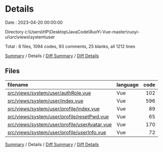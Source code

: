 # Details

Date : 2023-04-20 00:00:00

Directory c:\\Users\\HP\\Desktop\\JavaCode\\RuoYi-Vue-master\\ruoyi-ui\\src\\views\\system\\user

Total : 6 files,  1094 codes, 93 comments, 25 blanks, all 1212 lines

[Summary](results.md) / Details / [Diff Summary](diff.md) / [Diff Details](diff-details.md)

## Files
| filename | language | code | comment | blank | total |
| :--- | :--- | ---: | ---: | ---: | ---: |
| [src/views/system/user/authRole.vue](/src/views/system/user/authRole.vue) | Vue | 102 | 10 | 5 | 117 |
| [src/views/system/user/index.vue](/src/views/system/user/index.vue) | Vue | 596 | 67 | 7 | 670 |
| [src/views/system/user/profile/index.vue](/src/views/system/user/profile/index.vue) | Vue | 89 | 0 | 3 | 92 |
| [src/views/system/user/profile/resetPwd.vue](/src/views/system/user/profile/resetPwd.vue) | Vue | 65 | 1 | 3 | 69 |
| [src/views/system/user/profile/userAvatar.vue](/src/views/system/user/profile/userAvatar.vue) | Vue | 170 | 14 | 4 | 188 |
| [src/views/system/user/profile/userInfo.vue](/src/views/system/user/profile/userInfo.vue) | Vue | 72 | 1 | 3 | 76 |

[Summary](results.md) / Details / [Diff Summary](diff.md) / [Diff Details](diff-details.md)